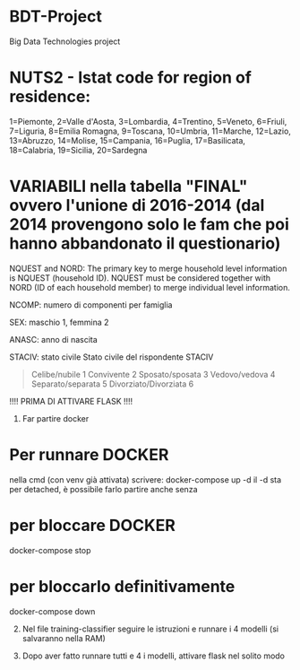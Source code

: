 # BDT-Project
Big Data Technologies project


# NUTS2 - Istat code for region of residence:

1=Piemonte, 
2=Valle d'Aosta,
3=Lombardia, 
4=Trentino, 
5=Veneto,
6=Friuli, 
7=Liguria,
8=Emilia Romagna,
9=Toscana,
10=Umbria,
11=Marche,
12=Lazio, 
13=Abruzzo,
14=Molise,
15=Campania,
16=Puglia,
17=Basilicata,
18=Calabria,
19=Sicilia, 
20=Sardegna

# VARIABILI nella tabella "FINAL" ovvero l'unione di 2016-2014 (dal 2014 provengono solo le fam che poi hanno abbandonato il questionario) 
 
NQUEST and NORD: The primary key to merge household level information is NQUEST (household ID). 
NQUEST must be considered together with NORD (ID of each household member) to merge individual level 
information. 

NCOMP: numero di componenti per famiglia 

SEX: maschio 1, femmina 2 

ANASC: anno di nascita 

STACIV: stato civile 
Stato civile del rispondente STACIV
> Celibe/nubile 1
> Convivente 2
> Sposato/sposata 3
> Vedovo/vedova 4
> Separato/separata 5
> Divorziato/Divorziata 6

!!!! PRIMA DI ATTIVARE FLASK !!!!

1. Far partire docker 

# Per runnare DOCKER 
nella cmd (con venv già attivata) scrivere:  docker-compose up -d 
il -d sta per detached, è possibile farlo partire anche senza  

# per bloccare DOCKER 
docker-compose stop 

# per bloccarlo definitivamente 
docker-compose down 

2. Nel file training-classifier seguire le istruzioni e runnare i 4 modelli (si salvaranno nella RAM) 

3. Dopo aver fatto runnare tutti e 4 i modelli, attivare flask nel solito modo  